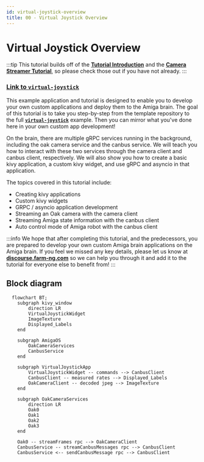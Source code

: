 ```yaml
---
id: virtual-joystick-overview
title: 00 - Virtual Joystick Overview
---
```

# Virtual Joystick Overview

:::tip
This tutorial builds off of the [**Tutorial Introduction**](/docs/tutorials/introduction/tutorial-introduction) and the [**Camera Streamer Tutorial**](/docs/tutorials/camera_streamer/camera-streamer-overview), so please check those out if you have not already.
:::

### [Link to `virtual-joystick`](https://github.com/farm-ng/virtual-joystick)

This example application and tutorial is designed to enable you to develop your own custom applications and deploy them to the Amiga brain.
The goal of this tutorial is to take you step-by-step from the template repository to the full [**`virtual-joystick`**](https://github.com/farm-ng/virtual-joystick) example.
Then you can mirror what you've done here in your own custom app development!

On the brain, there are multiple gRPC services running in the background, including the oak camera service and the canbus service.
We will teach you how to interact with these two services through the camera client and canbus client, respectively.
We will also show you how to create a basic kivy application, a custom kivy widget, and use gRPC and asyncio in that application.

The topics covered in this tutorial include:
- Creating kivy applications
- Custom kivy widgets
- GRPC / asyncio application development
- Streaming an Oak camera with the camera client
- Streaming Amiga state information with the canbus client
- Auto control mode of Amiga robot with the canbus client

:::info
We hope that after completing this tutorial, and the predecessors, you are prepared to develop your own custom Amiga brain applications on the Amiga brain.
If you feel we missed any key details, please let us know at [**discourse.farm-ng.com**](https://discourse.farm-ng.com/) so we can help you through it and add it to the tutorial for everyone else to benefit from!
:::


## Block diagram

```mermaid
  flowchart BT;
    subgraph kivy_window
        direction LR
        VirtualJoystickWidget
        ImageTexture
        Displayed_Labels
    end

    subgraph AmigaOS
        OakCameraServices
        CanbusService
    end

    subgraph VirtualJoystickApp
        VirtualJoystickWidget -- commands --> CanbusClient
        CanbusClient -- measured rates --> Displayed_Labels
        OakCameraClient -- decoded jpeg --> ImageTexture
    end

    subgraph OakCameraServices
        direction LR
        Oak0
        Oak1
        Oak2
        Oak3
    end

    Oak0 -- streamFrames rpc --> OakCameraClient
    CanbusService -- streamCanbusMessages rpc --> CanbusClient
    CanbusService <-- sendCanbusMessage rpc --> CanbusClient
```
